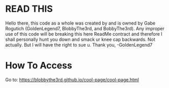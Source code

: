 # READ THIS
Hello there, this code as a whole was created by and is owned by Gabe Rogutich (GoldenLegend7, BlobbyThe3rd, and BobbyThe3rd). Any improper use of this code will be breaking this here ReadMe contract and therefore I shall personally hunt you down and smack ur knee cap backwards. Not actually. But I will have the right to sue u.
Thank you,
-GoldenLegend7

# How To Access
Go to:
https://blobbythe3rd.github.io/cool-page/cool-page.html
